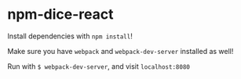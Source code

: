 # npm-dice-react
Install dependencies with `npm install`! 

Make sure you have `webpack` and `webpack-dev-server` installed as well! 

Run with `$ webpack-dev-server`, and visit `localhost:8080`
